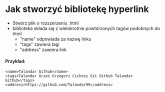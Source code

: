 # Jak stworzyć bibliotekę hyperlink
- Stwórz plik o rozszerzeniu .html
- biblioteka składa się z wielokrotnie powtórzonych tagów podobnych do html
  - "name" odpowiada za nazwę linku
  - "tags" zawiera tagi
  - "address" zawiera link

#### Przykład:
    <name>Talandar Github</name>
    <tags>Talandar Grześ Grzegorz Cichosz Git Github Talandar Github</tags>
    <address>https://github.com/Talandar99</address>



